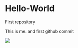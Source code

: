 # Hello-World
First repository

This is me.
and first github commit

<img src="https://user-images.githubusercontent.com/6567639/41640241-fb07498c-749b-11e8-93d1-d34a9f45acec.png" />
